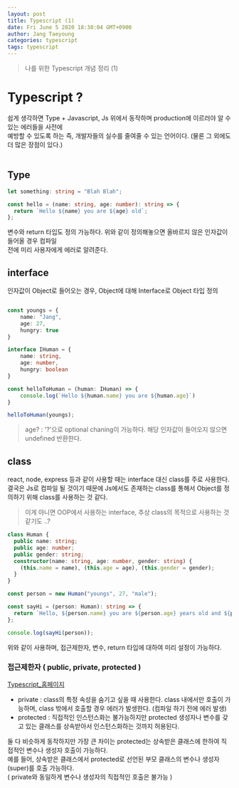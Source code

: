 ```yaml
---
layout: post
title: Typescript (1)
date: Fri June 5 2020 18:30:04 GMT+0900
author: Jang Taeyoung
categories: typescript
tags: typescript
---
```


> 나를 위한 Typescript 개념 정리 (1)

# Typescript ?

쉽게 생각하면 Type + Javascript, Js 위에서 동작하며 production에 이르러야 알 수 있는 에러들을 사전에 <br />예방할 수 있도록 하는
즉, 개발자들의 실수를 줄여줄 수 있는 언어이다. (물론 그 외에도 더 많은 장점이 있다.)
<br /><br />

## Type

```typescript
let something: string = "Blah Blah";

const hello = (name: string, age: number): string => {
  return `Hello ${name} you are ${age} old`;
};
```

변수와 return 타입도 정의 가능하다. 위와 같이 정의해놓으면 올바르지 않은 인자값이 들어올 경우 컴파일 <br />전에 미리 사용자에게 에러로 알려준다.

## interface

인자값이 Object로 들어오는 경우, Object에 대해 Interface로 Object 타입 정의

```typescript

const youngs = {
	name: "Jang",
	age: 27,
	hungry: true
}

interface IHuman = {
	name: string,
	age: number,
	hungry: boolean
}

const helloToHuman = (human: IHuman) => {
	console.log(`Hello ${human.name} you are ${human.age}`)
}

helloToHuman(youngs);

```

> age? : '?'으로 optional chaning이 가능하다. 해당 인자값이 들어오지 않으면 undefined 반환한다.

## class

react, node, express 등과 같이 사용할 때는 interface 대신 class를 주로 사용한다. 결국은 Js로 컴파일 될 것이기 때문에 Js에서도 존재하는 class를 통해서 Object를 정의하기 위해 class를 사용하는 것 같다.<br />

> 이게 아니면 OOP에서 사용하는 interface, 추상 class의 목적으로 사용하는 것 같기도 ..?

```typescript
class Human {
  public name: string;
  public age: number;
  public gender: string;
  constructor(name: string, age: number, gender: string) {
    (this.name = name), (this.age = age), (this.gender = gender);
  }
}

const person = new Human("youngs", 27, "male");

const sayHi = (person: Human): string => {
  return `Hello, ${person.name} you are ${person.age} years old and ${person.gender}`;
};

console.log(sayHi(person));
```

위와 같이 사용하며, 접근제한자, 변수, return 타입에 대하여 미리 설정이 가능하다.

### 접근제한자 ( public, private, protected )

[Typescript\_홈페이지](https://www.typescriptlang.org/docs/handbook/classes.html)<br />

- private : class의 특정 속성을 숨기고 싶을 때 사용한다. class 내에서만 호출이 가능하며, class 밖에서 호출할 경우 에러가 발생한다. (컴파일 하기 전에 에러 발생)
- protected : 직접적인 인스턴스화는 불가능하지만 protected 생성자나 변수를 갖고 있는 클래스를 상속받아서 인스턴스화하는 것까지 허용된다.

둘 다 비슷하게 동작하지만 가장 큰 차이는 protected는 상속받은 클래스에 한하여 직접적인 변수나 생성자 호출이 가능하다. <br />
예를 들어, 상속받은 클래스에서 protected로 선언된 부모 클래스의 변수나 생성자(super)를 호출 가능하다. <br />( private와 동일하게 변수나 생성자의 직접적인 호출은 불가능 )
